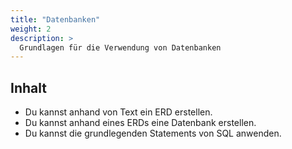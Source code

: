 ```yaml
---
title: "Datenbanken"
weight: 2
description: >
  Grundlagen für die Verwendung von Datenbanken   
---
```


## Inhalt

* Du kannst anhand von Text ein ERD erstellen.
* Du kannst anhand eines ERDs eine Datenbank erstellen.
* Du kannst die grundlegenden Statements von SQL anwenden.
